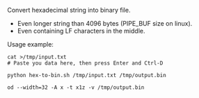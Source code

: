 Convert hexadecimal string into binary file.

* Even longer string than 4096 bytes (PIPE_BUF size on linux).
* Even containing LF characters in the middle.

Usage example:

    cat >/tmp/input.txt
    # Paste you data here, then press Enter and Ctrl-D

    python hex-to-bin.sh /tmp/input.txt /tmp/output.bin

    od --width=32 -A x -t x1z -v /tmp/output.bin
